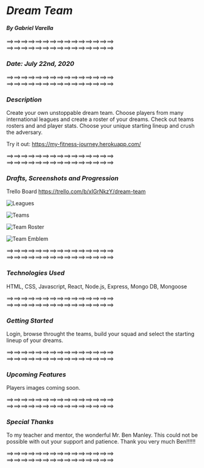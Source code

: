 # *Dream Team*

#### *By Gabriel Varella*

==>==>==>==>==>==>==>==>==>==>==>==>==>==>==>
==>==>==>==>==>==>==>==>==>==>==>==>==>==>==>

### *Date: July 22nd, 2020*

==>==>==>==>==>==>==>==>==>==>==>==>==>==>==>
==>==>==>==>==>==>==>==>==>==>==>==>==>==>==>

### *Description*


Create your own unstoppable dream team. Choose players from many international leagues and create a roster of your dreams. 
Check out teams rosters and and player stats.
Choose your unique starting lineup and crush the adversary.

Try it out:  https://my-fitness-journey.herokuapp.com/

==>==>==>==>==>==>==>==>==>==>==>==>==>==>==>
==>==>==>==>==>==>==>==>==>==>==>==>==>==>==>

### *Drafts, Screenshots and Progression*


Trello Board https://trello.com/b/xIGrNkzY/dream-team

![Leagues](./public/images/screeshots/leagues.png)

![Teams](./public/images/screeshots/teams.png)

![Team Roster](./public/images/screeshots/team.png)

![Team Emblem](./public/images/screeshots/emblem.png)

==>==>==>==>==>==>==>==>==>==>==>==>==>==>==>
==>==>==>==>==>==>==>==>==>==>==>==>==>==>==>

### *Technologies Used*


HTML, CSS, Javascript, React, Node.js, Express, Mongo DB, Mongoose


==>==>==>==>==>==>==>==>==>==>==>==>==>==>==>
==>==>==>==>==>==>==>==>==>==>==>==>==>==>==>

### *Getting Started*


Login, browse throught the teams, build your squad and select the starting lineup of your dreams.

==>==>==>==>==>==>==>==>==>==>==>==>==>==>==>
==>==>==>==>==>==>==>==>==>==>==>==>==>==>==>

### *Upcoming Features*


Players images coming soon.

==>==>==>==>==>==>==>==>==>==>==>==>==>==>==>
==>==>==>==>==>==>==>==>==>==>==>==>==>==>==>

### *Special Thanks*


To my teacher and mentor, the wonderful Mr. Ben Manley. This could not be possible with out your support and patience.
Thank you very much Ben!!!!!!

==>==>==>==>==>==>==>==>==>==>==>==>==>==>==>
==>==>==>==>==>==>==>==>==>==>==>==>==>==>==>